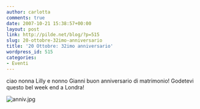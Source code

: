 ```yaml
---
author: carlotta
comments: true
date: 2007-10-21 15:38:57+00:00
layout: post
link: http://pilde.net/blog/?p=515
slug: 20-ottobre-32imo-anniversario
title: '20 Ottobre: 32imo anniversario'
wordpress_id: 515
categories:
- Eventi
---
```


ciao nonna Lilly e nonno Gianni buon anniversario di matrimonio!
Godetevi questo bel week end a Londra! 

![anniv.jpg](http://pilde.net/blog/wp-content/uploads/2007/10/anniv.jpg)
